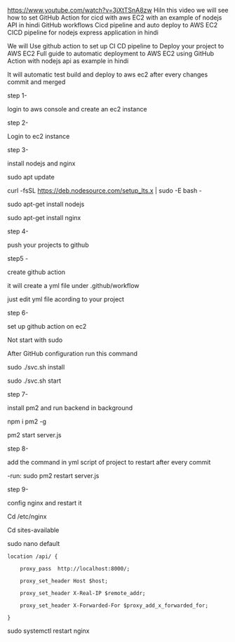https://www.youtube.com/watch?v=3jXtTSnA8zw
HiIn this video we will see how to set GitHub Action for cicd with aws EC2 with an example of nodejs API in hindi
GitHub workflows
Cicd pipeline and auto deploy to AWS EC2
CICD pipeline for nodejs express application in hindi 

We will Use github action to set up CI CD pipeline to Deploy your project  to AWS EC2
Full guide to automatic deployment to AWS EC2 using GitHub Action with nodejs api as example in hindi



It will automatic test build and deploy to aws ec2 after every changes commit and merged

step 1- 

login to aws console and create an ec2 instance

step 2- 

Login to ec2 instance

step 3-

install nodejs and nginx

sudo apt update

curl -fsSL https://deb.nodesource.com/setup_lts.x | sudo -E bash -

sudo apt-get install nodejs

sudo apt-get install nginx

step 4-

push your projects to github 

step5 -

 create github action 

 it will create a yml file under .github/workflow

 just edit yml file acording to your project

step 6-

set up github action on ec2

Not start with sudo 

After GitHub configuration run this command

sudo ./svc.sh install

sudo ./svc.sh start

step 7-

install pm2 and run backend in background

npm i pm2 -g 

pm2 start server.js 

step 8-

add  the command in yml script of project to restart after every commit 

-run: sudo pm2 restart server.js

step 9- 

config nginx and restart it 

Cd /etc/nginx

Cd sites-available

sudo nano default


    location /api/ {

        proxy_pass  http://localhost:8000/;

        proxy_set_header Host $host;

        proxy_set_header X-Real-IP $remote_addr;

        proxy_set_header X-Forwarded-For $proxy_add_x_forwarded_for;

    }

sudo systemctl restart nginx

